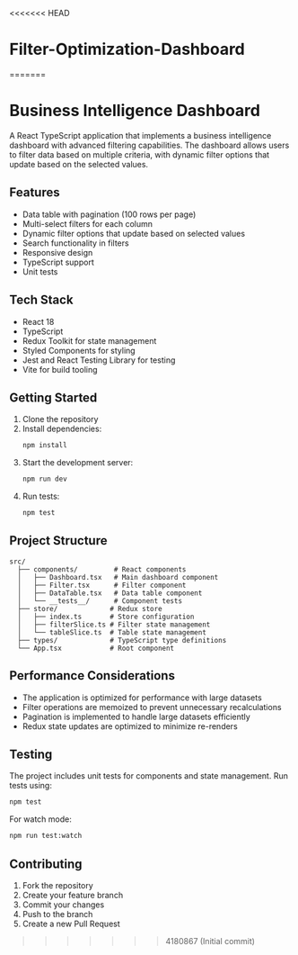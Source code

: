 <<<<<<< HEAD
# Filter-Optimization-Dashboard
=======
# Business Intelligence Dashboard

A React TypeScript application that implements a business intelligence dashboard with advanced filtering capabilities. The dashboard allows users to filter data based on multiple criteria, with dynamic filter options that update based on the selected values.

## Features

- Data table with pagination (100 rows per page)
- Multi-select filters for each column
- Dynamic filter options that update based on selected values
- Search functionality in filters
- Responsive design
- TypeScript support
- Unit tests

## Tech Stack

- React 18
- TypeScript
- Redux Toolkit for state management
- Styled Components for styling
- Jest and React Testing Library for testing
- Vite for build tooling

## Getting Started

1. Clone the repository
2. Install dependencies:
   ```bash
   npm install
   ```
3. Start the development server:
   ```bash
   npm run dev
   ```
4. Run tests:
   ```bash
   npm test
   ```

## Project Structure

```
src/
  ├── components/         # React components
  │   ├── Dashboard.tsx   # Main dashboard component
  │   ├── Filter.tsx      # Filter component
  │   ├── DataTable.tsx   # Data table component
  │   └── __tests__/      # Component tests
  ├── store/             # Redux store
  │   ├── index.ts       # Store configuration
  │   ├── filterSlice.ts # Filter state management
  │   └── tableSlice.ts  # Table state management
  ├── types/             # TypeScript type definitions
  └── App.tsx            # Root component
```

## Performance Considerations

- The application is optimized for performance with large datasets
- Filter operations are memoized to prevent unnecessary recalculations
- Pagination is implemented to handle large datasets efficiently
- Redux state updates are optimized to minimize re-renders

## Testing

The project includes unit tests for components and state management. Run tests using:

```bash
npm test
```

For watch mode:

```bash
npm run test:watch
```

## Contributing

1. Fork the repository
2. Create your feature branch
3. Commit your changes
4. Push to the branch
5. Create a new Pull Request
>>>>>>> 4180867 (Initial commit)
